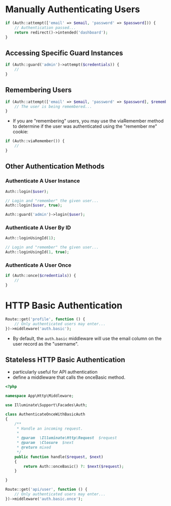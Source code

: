 # Manually Authenticating Users

```php
if (Auth::attempt(['email' => $email, 'password' => $password])) {
    // Authentication passed...
    return redirect()->intended('dashboard');
}
```

## Accessing Specific Guard Instances

```php
if (Auth::guard('admin')->attempt($credentials)) {
    //
}
```

## Remembering Users

```php
if (Auth::attempt(['email' => $email, 'password' => $password], $remember)) {
    // The user is being remembered...
}
```

* If you are "remembering" users, you may use the viaRemember method to determine if the user was authenticated using the "remember me" cookie:

```php
if (Auth::viaRemember()) {
    //
}
```

## Other Authentication Methods

### Authenticate A User Instance

```php
Auth::login($user);

// Login and "remember" the given user...
Auth::login($user, true);

Auth::guard('admin')->login($user);
```

### Authenticate A User By ID

```php
Auth::loginUsingId(1);

// Login and "remember" the given user...
Auth::loginUsingId(1, true);
```

### Authenticate A User Once

```php
if (Auth::once($credentials)) {
    //
}
```

# HTTP Basic Authentication

```php
Route::get('profile', function () {
    // Only authenticated users may enter...
})->middleware('auth.basic');
```

* By default, the `auth.basic` middleware will use the email column on the user record as the "username".

## Stateless HTTP Basic Authentication

* particularly useful for API authentication
* define a middleware that calls the onceBasic method.

```php
<?php

namespace App\Http\Middleware;

use Illuminate\Support\Facades\Auth;

class AuthenticateOnceWithBasicAuth
{
    /**
     * Handle an incoming request.
     *
     * @param  \Illuminate\Http\Request  $request
     * @param  \Closure  $next
     * @return mixed
     */
    public function handle($request, $next)
    {
        return Auth::onceBasic() ?: $next($request);
    }

}
```

```php
Route::get('api/user', function () {
    // Only authenticated users may enter...
})->middleware('auth.basic.once');
```

